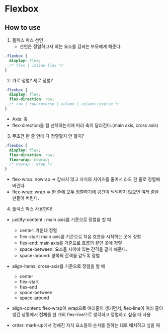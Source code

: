 # Flexbox

## How to use

1. 플렉스 박스 선언
   - 선언은 정렬하고자 하는 요소를 감싸는 부모에게 해준다.

```css
.flexbox {
  display: flex;
  /* flex | inline-flex */
}
```

2. 가로 정렬? 세로 정렬?

```css
.flexbox {
  display: flex;
  flex-direction: row;
  /* row | row-reverse | column | column-reverse */
}
```

- Axis: 축
- flex-direction을 뭘 선택하는지에 따라 축이 달라진다.(main axis, cross axis)

3. 무조건 한 줄 안에 다 정렬할지 안 할지?

```css
.flexbox {
  display: flex;
  flex-direction: row;
  flex-wrap: nowrap;
  /* nowrap | wrap */
}
```

- flex-wrap: nowrap => 감싸지 않고 자식의 사이즈를 줄여서 라도 한 줄로 정렬해버린다.
- flex-wrap: wrap => 한 줄에 모두 정렬하기에 공간이 넉넉하지 않으면 여러 줄을 만들어 버린다.

4. 플렉스 박스 사용한다!

- justify-content : main axis를 기준으로 정렬을 할 때

  - center: 가운데 정렬
  - flex-start: main axis를 기준으로 처음 흐름을 시작하는 곳에 정렬
  - flex-end: main axis를 기준으로 흐름의 끝인 곳에 정렬
  - space-between: 요소들 사이에 있는 간격을 같게 해준다.
  - space-around: 양쪽의 간격을 같도록 정렬

- align-items: cross-axis를 기준으로 정렬을 할 때

  - center
  - flex-start
  - flex-end
  - space-between
  - space-around

- align-content: flex-wrap이 wrap으로 여러줄이 생기면서, flex-line이 여러 줄이 생긴 상황에서 전체를 한 개의 flex-line으로 생각하고 정렬하고 싶을 때 사용

- order: mark-up에서 정해진 자식 요소들의 순서를 원하는 대로 배치하고 싶을 때
